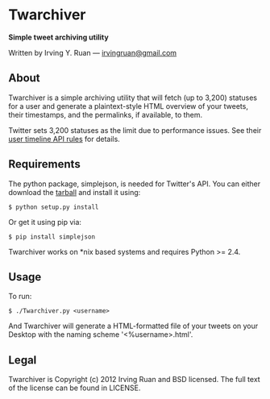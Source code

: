 Twarchiver
=====

**Simple tweet archiving utility**

Written by Irving Y. Ruan — [irvingruan@gmail.com](irvingruan@gmail.com)

## About

Twarchiver is a simple archiving utility that will fetch (up to 3,200) statuses for a user and generate a plaintext-style HTML overview of your tweets, their timestamps, and the permalinks, if available, to them. 

Twitter sets 3,200 statuses as the limit due to performance issues. See their [user timeline API rules](https://dev.twitter.com/docs/api/1/get/statuses/user_timeline) for details.

## Requirements

The python package, simplejson, is needed for Twitter's API. You can either download the [tarball](http://pypi.python.org/packages/source/s/simplejson/simplejson-2.5.0.tar.gz#md5=3160556224e3e0cd9605c101eb0de3b9) and install it using:

`$ python setup.py install`

Or get it using pip via:

`$ pip install simplejson`


Twarchiver works on *nix based systems and requires Python >= 2.4.

## Usage

To run:

`$ ./Twarchiver.py <username>`

And Twarchiver will generate a HTML-formatted file of your tweets on your Desktop with the naming scheme '<%username>.html'.

## Legal

Twarchiver is Copyright (c) 2012 Irving Ruan and BSD licensed. The full text of the license can be found in LICENSE.